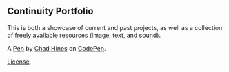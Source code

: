 Continuity Portfolio
--------------------
This is both a showcase of current and past projects, as well as a collection of freely available resources (image, text, and sound).

A [Pen](https://codepen.io/continuitydrift/pen/mEVOZo) by [Chad Hines](http://codepen.io/continuitydrift) on [CodePen](http://codepen.io/).

[License](https://codepen.io/continuitydrift/pen/mEVOZo/license).